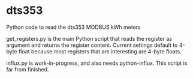 # dts353
Python code to read the dts353 MODBUS kWh meters

get_registers.py is the main Python script that reads the register as argument and returns the register content.
Current settings default to 4-byte float because most registers that are interesting are 4-byte floats.

influx.py is work-in-progress, and also needs python-influx. This script is far from finished.
